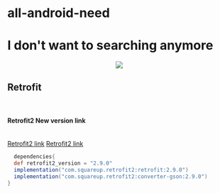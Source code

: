 # all-android-need

<h1>I don't want to searching anymore </h1>

<p align="center"><img src="https://thumbs.gfycat.com/AnyMessyBison-size_restricted.gif"/></p>
<h2><Maven Repository></h2>
  
  
  <h2> Retrofit</h2><br>
  <h4> Retrofit2 New version link</h4><br>
  <a href="https://mvnrepository.com/artifact/com.squareup.retrofit2/retrofit"> Retrofit2 link</a>
  <a href="https://mvnrepository.com/artifact/com.squareup.retrofit2/converter-gson"> Retrofit2 link</a>
  
```gradle
  dependencies{
  def retrofit2_version = "2.9.0"
  implementation("com.squareup.retrofit2:retrofit:2.9.0")
  implementation("com.squareup.retrofit2:converter-gson:2.9.0")
}
```
